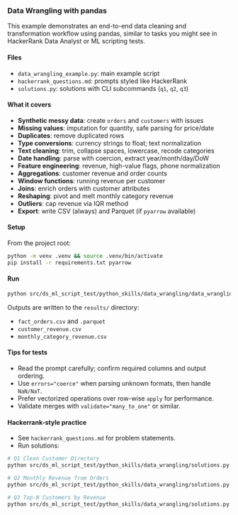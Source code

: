 ### Data Wrangling with pandas

This example demonstrates an end-to-end data cleaning and transformation workflow using pandas, similar to tasks you might see in HackerRank Data Analyst or ML scripting tests.

#### Files
- `data_wrangling_example.py`: main example script
- `hackerrank_questions.md`: prompts styled like HackerRank
- `solutions.py`: solutions with CLI subcommands (`q1`, `q2`, `q3`)

#### What it covers
- **Synthetic messy data**: create `orders` and `customers` with issues
- **Missing values**: imputation for quantity, safe parsing for price/date
- **Duplicates**: remove duplicated rows
- **Type conversions**: currency strings to float; text normalization
- **Text cleaning**: trim, collapse spaces, lowercase, recode categories
- **Date handling**: parse with coercion, extract year/month/day/DoW
- **Feature engineering**: revenue, high-value flags, phone normalization
- **Aggregations**: customer revenue and order counts
- **Window functions**: running revenue per customer
- **Joins**: enrich orders with customer attributes
- **Reshaping**: pivot and melt monthly category revenue
- **Outliers**: cap revenue via IQR method
- **Export**: write CSV (always) and Parquet (if `pyarrow` available)

#### Setup
From the project root:

```bash
python -m venv .venv && source .venv/bin/activate
pip install -r requirements.txt pyarrow
```

#### Run

```bash
python src/ds_ml_script_test/python_skills/data_wrangling/data_wrangling_example.py
```

Outputs are written to the `results/` directory:
- `fact_orders.csv` and `.parquet`
- `customer_revenue.csv`
- `monthly_category_revenue.csv`

#### Tips for tests
- Read the prompt carefully; confirm required columns and output ordering.
- Use `errors="coerce"` when parsing unknown formats, then handle `NaN/NaT`.
- Prefer vectorized operations over row-wise `apply` for performance.
- Validate merges with `validate="many_to_one"` or similar.

#### Hackerrank-style practice
- See `hackerrank_questions.md` for problem statements.
- Run solutions:

```bash
# Q1 Clean Customer Directory
python src/ds_ml_script_test/python_skills/data_wrangling/solutions.py q1 --input customers.csv --output cleaned_customers.csv

# Q2 Monthly Revenue from Orders
python src/ds_ml_script_test/python_skills/data_wrangling/solutions.py q2 --input orders.csv --output monthly_revenue.csv

# Q3 Top-N Customers by Revenue
python src/ds_ml_script_test/python_skills/data_wrangling/solutions.py q3 --orders orders.csv --customers customers.csv --top_n 5 --output top_customers.csv
```

